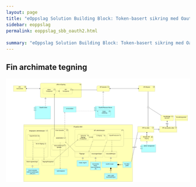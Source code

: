 ```yaml
---
layout: page
title: "eOppslag Solution Building Block: Token-basert sikring med Oauth2"
sidebar: eoppslag
permalink: eoppslag_sbb_oauth2.html

summary: "eOppslag Solution Building Block: Token-basert sikring med Oauth2"
---
```





##  Fin archimate tegning

![oauth2 archimate](assets/eoppslag_sbb_oauth2-266aa.png)
